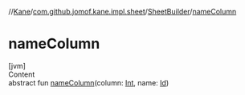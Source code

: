 //[Kane](../../index.md)/[com.github.jomof.kane.impl.sheet](../index.md)/[SheetBuilder](index.md)/[nameColumn](name-column.md)



# nameColumn  
[jvm]  
Content  
abstract fun [nameColumn](name-column.md)(column: [Int](https://kotlinlang.org/api/latest/jvm/stdlib/kotlin/-int/index.html), name: [Id](../../com.github.jomof.kane.impl/index.md#%5Bcom.github.jomof.kane.impl%2FId%2F%2F%2FPointingToDeclaration%2F%5D%2FClasslikes%2F-714195928))  



